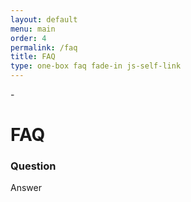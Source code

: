 ```yaml
---
layout: default
menu: main
order: 4
permalink: /faq
title: FAQ
type: one-box faq fade-in js-self-link
---
```

<div class="skip-target"><a id="maincontent">-</a></div>

# FAQ

### Question
Answer